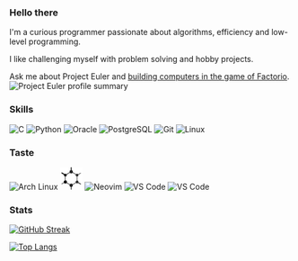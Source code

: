 ### Hello there

I'm a curious programmer passionate about algorithms, efficiency and low-level programming.

I like challenging myself with problem solving and hobby projects.

Ask me about Project Euler and [building computers in the game of Factorio](https://github.com/giodueck/factorio-computing).\
<img alt="Project Euler profile summary" src="https://projecteuler.net/profile/giodueck.png">

### Skills
<p>
  <img title="C" alt="C" height="40" width="40" src="https://cdn.simpleicons.org/c/A8B9CC" />
  <img title="Python" alt="Python" height="40" width="40" src="https://cdn.simpleicons.org/python/3776AB" />
  <img title="Oracle" alt="Oracle" height="40" width="40" src="https://cdn.simpleicons.org/oracle/F80000" />
  <img title="PostgreSQL" alt="PostgreSQL" height="40" width="40" src="https://cdn.simpleicons.org/postgresql/4169E1" />
  <img title="Git" alt="Git" height="40" width="40" src="https://cdn.simpleicons.org/git/F05032" />
  <img title="Linux" alt="Linux" height="40" width="40" src="https://cdn.simpleicons.org/linux/FCC624" />
</p>

### Taste
<p>
  <img title="Arch Linux" alt="Arch Linux" height="40" width="40" src="https://cdn.simpleicons.org/archlinux/1793D1" />
  <img title="GrapheneOS" alt="GrapheneOS" height="40" width="40" src="https://github.com/GrapheneOS/grapheneos.org/blob/main/static/favicon.svg" />
  <img title="Neovim" alt="Neovim" height="40" width="40" src="https://cdn.simpleicons.org/neovim/57A143" />
  <img title="VS Code" alt="VS Code" height="40" width="40" src="https://cdn.simpleicons.org/visualstudiocode/007ACC" />
  <img title="VS Code" alt="VS Code" height="40" width="40" src="https://cdn.simpleicons.org/obsidian/7C3AED" />
</p>

### Stats
[![GitHub Streak](http://github-readme-streak-stats.herokuapp.com?user=giodueck&theme=dark&background=000000)](https://git.io/streak-stats)

[![Top Langs](https://github-readme-stats.vercel.app/api/top-langs/?username=giodueck&layout=compact&theme=vision-friendly-dark)](https://github.com/anuraghazra/github-readme-stats)
